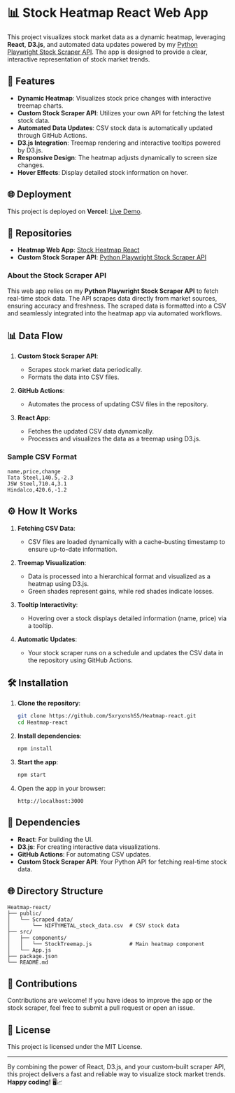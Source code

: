 # 📊 Stock Heatmap React Web App

This project visualizes stock market data as a dynamic heatmap, leveraging **React**, **D3.js**, and automated data updates powered by my [Python Playwright Stock Scraper API](https://github.com/SxryxnshS5/Python-Playwright-StockScraper-API). The app is designed to provide a clear, interactive representation of stock market trends.

## 🚀 Features

- **Dynamic Heatmap**: Visualizes stock price changes with interactive treemap charts.
- **Custom Stock Scraper API**: Utilizes your own API for fetching the latest stock data.
- **Automated Data Updates**: CSV stock data is automatically updated through GitHub Actions.
- **D3.js Integration**: Treemap rendering and interactive tooltips powered by D3.js.
- **Responsive Design**: The heatmap adjusts dynamically to screen size changes.
- **Hover Effects**: Display detailed stock information on hover.

## 🌐 Deployment

This project is deployed on **Vercel**: [Live Demo](https://stock-heatmap.vercel.app/).

## 📂 Repositories

- **Heatmap Web App**: [Stock Heatmap React](https://github.com/SxryxnshS5/Heatmap-react)
- **Custom Stock Scraper API**: [Python Playwright Stock Scraper API](https://github.com/SxryxnshS5/Python-Playwright-StockScraper-API)

### About the Stock Scraper API

This web app relies on my **Python Playwright Stock Scraper API** to fetch real-time stock data. The API scrapes data directly from market sources, ensuring accuracy and freshness. The scraped data is formatted into a CSV and seamlessly integrated into the heatmap app via automated workflows.

## 📊 Data Flow

1. **Custom Stock Scraper API**:
   - Scrapes stock market data periodically.
   - Formats the data into CSV files.

2. **GitHub Actions**:
   - Automates the process of updating CSV files in the repository.

3. **React App**:
   - Fetches the updated CSV data dynamically.
   - Processes and visualizes the data as a treemap using D3.js.

### Sample CSV Format

```csv
name,price,change
Tata Steel,140.5,-2.3
JSW Steel,710.4,3.1
Hindalco,420.6,-1.2
```

## ⚙️ How It Works

1. **Fetching CSV Data**:
   - CSV files are loaded dynamically with a cache-busting timestamp to ensure up-to-date information.
   
2. **Treemap Visualization**:
   - Data is processed into a hierarchical format and visualized as a heatmap using D3.js.
   - Green shades represent gains, while red shades indicate losses.
   
3. **Tooltip Interactivity**:
   - Hovering over a stock displays detailed information (name, price) via a tooltip.

4. **Automatic Updates**:
   - Your stock scraper runs on a schedule and updates the CSV data in the repository using GitHub Actions.

## 🛠️ Installation

1. **Clone the repository**:

   ```bash
   git clone https://github.com/SxryxnshS5/Heatmap-react.git
   cd Heatmap-react
   ```

2. **Install dependencies**:

   ```bash
   npm install
   ```

3. **Start the app**:

   ```bash
   npm start
   ```

4. Open the app in your browser:

   ```
   http://localhost:3000
   ```

## 🔧 Dependencies

- **React**: For building the UI.
- **D3.js**: For creating interactive data visualizations.
- **GitHub Actions**: For automating CSV updates.
- **Custom Stock Scraper API**: Your Python API for fetching real-time stock data.

## 🌐 Directory Structure

```
Heatmap-react/
├── public/
│   └── Scraped_data/
│       └── NIFTYMETAL_stock_data.csv  # CSV stock data
├── src/
│   ├── components/
│   │   └── StockTreemap.js            # Main heatmap component
│   └── App.js
├── package.json
└── README.md
```

## 🤝 Contributions

Contributions are welcome! If you have ideas to improve the app or the stock scraper, feel free to submit a pull request or open an issue.

## 📜 License

This project is licensed under the MIT License.

---

By combining the power of React, D3.js, and your custom-built scraper API, this project delivers a fast and reliable way to visualize stock market trends. **Happy coding!** 🖥️📈
